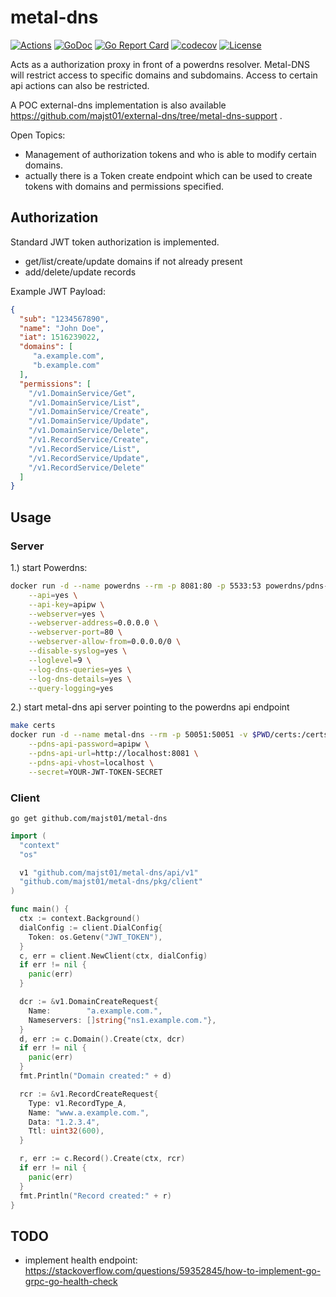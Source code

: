 # metal-dns

[![Actions](https://github.com/majst01/metal-dns/workflows/build/badge.svg)](https://github.com/majst01/metal-dns/actions)
[![GoDoc](https://pkg.go.dev/github.com/majst01/metal-dns?status.svg)](https://pkg.go.dev/github.com/majst01/metal-dns)
[![Go Report Card](https://goreportcard.com/badge/github.com/majst01/metal-dns)](https://goreportcard.com/report/github.com/majst01/metal-dns)
[![codecov](https://codecov.io/gh/majst01/metal-dns/branch/master/graph/badge.svg)](https://codecov.io/gh/majst01/metal-dns)
[![License](https://img.shields.io/badge/license-MIT-blue.svg)](https://github.com/majst01/metal-dns/blob/master/LICENSE)

Acts as a authorization proxy in front of a powerdns resolver. Metal-DNS will restrict access to specific domains and subdomains.
Access to certain api actions can also be restricted.

A POC external-dns implementation is also available https://github.com/majst01/external-dns/tree/metal-dns-support .

Open Topics:

- Management of authorization tokens and who is able to modify certain domains.
- actually there is a Token create endpoint which can be used to create tokens with domains and permissions specified.

## Authorization

Standard JWT token authorization is implemented.

- get/list/create/update domains if not already present
- add/delete/update records

Example JWT Payload:

```json
{
  "sub": "1234567890",
  "name": "John Doe",
  "iat": 1516239022,
  "domains": [
     "a.example.com",
     "b.example.com"
  ],
  "permissions": [
    "/v1.DomainService/Get",
    "/v1.DomainService/List",
    "/v1.DomainService/Create",
    "/v1.DomainService/Update",
    "/v1.DomainService/Delete",
    "/v1.RecordService/Create",
    "/v1.RecordService/List",
    "/v1.RecordService/Update",
    "/v1.RecordService/Delete"
  ]
}
```

## Usage

### Server

1.) start Powerdns:

```bash
docker run -d --name powerdns --rm -p 8081:80 -p 5533:53 powerdns/pdns-auth-46 \
    --api=yes \
    --api-key=apipw \
    --webserver=yes \
    --webserver-address=0.0.0.0 \
    --webserver-port=80 \
    --webserver-allow-from=0.0.0.0/0 \
    --disable-syslog=yes \
    --loglevel=9 \
    --log-dns-queries=yes \
    --log-dns-details=yes \
    --query-logging=yes
```

2.) start metal-dns api server pointing to the powerdns api endpoint

```bash
make certs
docker run -d --name metal-dns --rm -p 50051:50051 -v $PWD/certs:/certs ghcr.io/majst01/metal-dns:main \
    --pdns-api-password=apipw \
    --pdns-api-url=http://localhost:8081 \
    --pdns-api-vhost=localhost \
    --secret=YOUR-JWT-TOKEN-SECRET
```

### Client

`go get github.com/majst01/metal-dns`

```go
import (
  "context"
  "os"

  v1 "github.com/majst01/metal-dns/api/v1"
  "github.com/majst01/metal-dns/pkg/client"
)

func main() {
  ctx := context.Background()
  dialConfig := client.DialConfig{
    Token: os.Getenv("JWT_TOKEN"),
  }
  c, err = client.NewClient(ctx, dialConfig)
  if err != nil {
    panic(err)
  }

  dcr := &v1.DomainCreateRequest{
    Name:        "a.example.com.",
    Nameservers: []string{"ns1.example.com."},
  }
  d, err := c.Domain().Create(ctx, dcr)
  if err != nil {
    panic(err)
  }
  fmt.Println("Domain created:" + d)

  rcr := &v1.RecordCreateRequest{
    Type: v1.RecordType_A,
    Name: "www.a.example.com.",
    Data: "1.2.3.4",
    Ttl: uint32(600),
  }

  r, err := c.Record().Create(ctx, rcr)
  if err != nil {
    panic(err)
  }
  fmt.Println("Record created:" + r)
}

```

## TODO

- implement health endpoint: https://stackoverflow.com/questions/59352845/how-to-implement-go-grpc-go-health-check